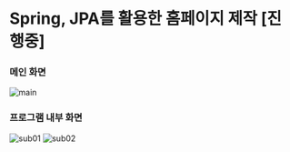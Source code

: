 # Spring, JPA를 활용한 홈페이지 제작 [진행중]

### 메인 화면
![main](https://user-images.githubusercontent.com/95290996/161718892-0c394652-49db-4245-8ccd-6a268b4af1df.PNG)

### 프로그램 내부 화면
![sub01](https://user-images.githubusercontent.com/95290996/161718939-ad7281f9-72c7-48c6-9927-016154493259.PNG)
![sub02](https://user-images.githubusercontent.com/95290996/161718955-5f605ef0-fdbd-479b-b1b4-20caafcb6a94.PNG)
